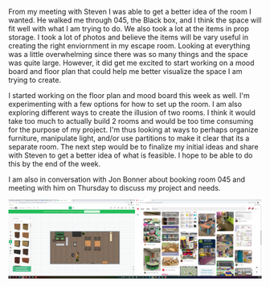 From my meeting with Steven I was able to get a better idea of the room I wanted. He walked me through 045, the Black box, and I think the space will fit well with what I am trying to do. We also took a lot at the items in prop storage. I took a lot of photos and believe the items will be vary useful in creating the right enviornment in my escape room. Looking at everything was a little overwhelming since there was so many things and the space was quite large. However, it did get me excited to start working on a mood board and floor plan that could help me better visualize the space I am trying to create.

I started working on the floor plan and mood board this week as well. I'm experimenting with a few options for how to set up the room. I am also exploring different ways to create the illusion of two rooms. I think it would take too much to actually build 2 rooms and would be too time consuming for the purpose of my project. I'm thus looking at ways to perhaps organize furniture, manipulate light, and/or use partitions to make it clear that its a separate room. The next step would be to finalize my initial ideas and share with Steven to get a better idea of what is feasible. I hope to be able to do this by the end of the week. 

I am also in conversation with Jon Bonner about booking room 045 and meeting with him on Thursday to discuss my project and needs. 

![](prototype.png)



